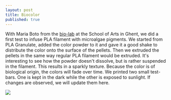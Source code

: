 ```yaml
---
layout: post
title: Biocolor
published: true
---
```

With Maria Boto from the [bio-lab](http://laboratorium.bio/) at the School of Arts in Ghent, we did a first test to infuse PLA filament with microalgae pigments. We started from PLA Granulate, added the color powder to it and gave it a good shake to distribute the color onto the surface of the pellets. Then we extruded the pellets in the same way regular PLA filament would be extruded. It's interesting to see how the powder doesn't dissolve, but is rather suspended in the filament. This results in a sparkly texture. Because the color is of biological origin, the colors will fade over time. We printed two small test-bars. One is kept in the dark while the other is exposed to sunlight. If changes are observed, we will update them here.

![](https://tools-for-things-and-ideas.github.io/images/biocolor-1010192.JPG)

      
